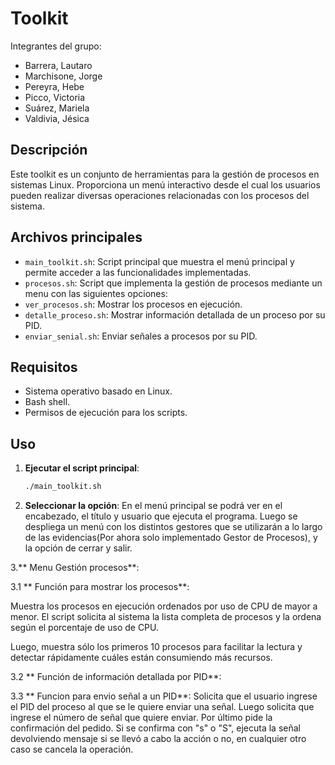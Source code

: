 # Toolkit

Integrantes del grupo: 

- Barrera, Lautaro
- Marchisone, Jorge
- Pereyra, Hebe
- Picco, Victoria
- Suárez, Mariela
- Valdivia, Jésica

## Descripción

Este toolkit es un conjunto de herramientas para la gestión de procesos en sistemas Linux. Proporciona un menú interactivo desde el cual los usuarios pueden realizar diversas operaciones relacionadas con los procesos del sistema.

## Archivos principales

- `main_toolkit.sh`: Script principal que muestra el menú principal y permite acceder a las funcionalidades implementadas.
- `procesos.sh`: Script que implementa la gestión de procesos mediante un menu con las siguientes opciones:
- `ver_procesos.sh`: Mostrar los procesos en ejecución.
- `detalle_proceso.sh`: Mostrar información detallada de un proceso por su PID.
- `enviar_senial.sh`: Enviar señales a procesos por su PID.

## Requisitos

- Sistema operativo basado en Linux.
- Bash shell.
- Permisos de ejecución para los scripts.

## Uso

1. **Ejecutar el script principal**:
    ```bash
    ./main_toolkit.sh
    ```

2. **Seleccionar la opción**:
En el menú principal se podrá ver en el encabezado, el título y usuario que ejecuta el programa.
Luego se despliega un menú con los distintos gestores que se utilizarán a lo largo de las evidencias(Por ahora solo implementado Gestor de Procesos), y la opción de cerrar y salir.

3.** Menu Gestión procesos**:

3.1 ** Función para mostrar los procesos**:

Muestra los procesos en ejecución ordenados por uso de CPU de mayor a menor.  El script solicita al sistema la lista completa de procesos y la ordena según el porcentaje de uso de CPU.

Luego, muestra sólo los primeros 10 procesos para facilitar la lectura y detectar rápidamente cuáles están consumiendo más recursos.

3.2 ** Función de información detallada por PID**:

3.3 ** Funcion para envio señal a un PID**:
Solicita que el usuario ingrese el PID del proceso al que se le quiere enviar una señal. 
Luego solicita que ingrese el número de señal que quiere enviar. 
Por último pide la confirmación del pedido. Si se confirma con "s" o "S", ejecuta la señal devolviendo mensaje si se llevó a cabo la acción o no, en cualquier otro caso se cancela la operación.



